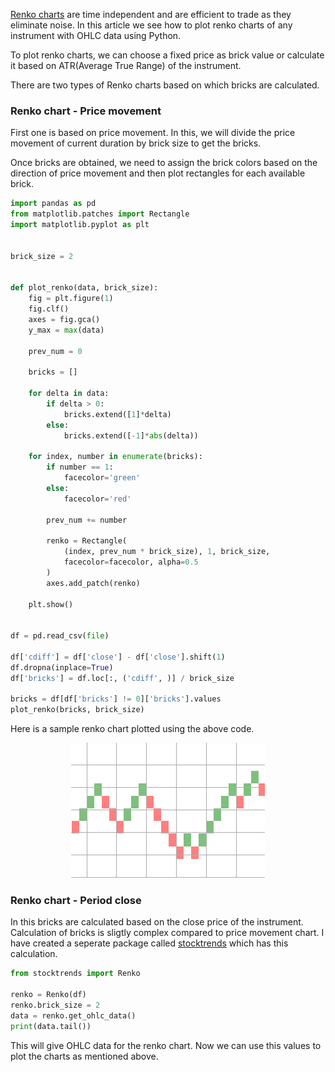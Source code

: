 <!--
.. title: How To Plot Renko Charts With Python?
.. slug: how-to-plot-renko-charts-with-python
.. date: 2018-01-10 14:57:23 UTC+06:30
.. tags: python, trading, technical-analysis
.. category: programming, python
.. link:
.. description: How to plot renko charts for stocks using OHLC data with python?
.. type: text
-->

[Renko charts](https://en.wikipedia.org/wiki/Renko) are time independent and are efficient to trade as they eliminate noise. In this article we see how to plot renko charts of any instrument with OHLC data using Python.

To plot renko charts, we can choose a fixed price as brick value or calculate it based on ATR(Average True Range) of the instrument.

There are two types of Renko charts based on which bricks are calculated.

### Renko chart - Price movement

First one is based on price movement. In this, we will divide the price movement of current duration by brick size to get the bricks.

Once bricks are obtained, we need to assign the brick colors based on the direction of price movement and then plot rectangles for each available brick.


```python
import pandas as pd
from matplotlib.patches import Rectangle
import matplotlib.pyplot as plt


brick_size = 2


def plot_renko(data, brick_size):
    fig = plt.figure(1)
    fig.clf()
    axes = fig.gca()
    y_max = max(data)

    prev_num = 0

    bricks = []

    for delta in data:
        if delta > 0:
            bricks.extend([1]*delta)
        else:
            bricks.extend([-1]*abs(delta))

    for index, number in enumerate(bricks):
        if number == 1:
            facecolor='green'
        else:
            facecolor='red'

        prev_num += number

        renko = Rectangle(
            (index, prev_num * brick_size), 1, brick_size,
            facecolor=facecolor, alpha=0.5
        )
        axes.add_patch(renko)

    plt.show()


df = pd.read_csv(file)

df['cdiff'] = df['close'] - df['close'].shift(1)
df.dropna(inplace=True)
df['bricks'] = df.loc[:, ('cdiff', )] / brick_size

bricks = df[df['bricks'] != 0]['bricks'].values
plot_renko(bricks, brick_size)
```

Here is a sample renko chart plotted using the above code.

<p align="center">
<img src="/images/python-renko3.png" />
</p>


### Renko chart - Period close

In this bricks are calculated based on the close price of the instrument. Calculation of bricks is sligtly complex compared to price movement chart. I have created a seperate package called [stocktrends](https://pypi.python.org/pypi/stocktrends) which has this calculation.


```python
from stocktrends import Renko

renko = Renko(df)
renko.brick_size = 2
data = renko.get_ohlc_data()
print(data.tail())
```

This will give OHLC data for the renko chart. Now we can use this values to plot the charts as mentioned above.
